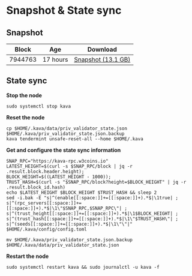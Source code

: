# Snapshot & State sync

## Snapshot

|     Block   |     Age     |   Download  |
| ----------- | ----------- | ----------- |
|   7944763   |  17 hours | [Snapshot (13.1 GB)](https://s3.eu-central-1.amazonaws.com/w3coins.io/snapshots/kava-mainnet/kava_snapsot_latest.tar.lz4)  |

## State sync

**Stop the node**

```
sudo systemctl stop kava
```

**Reset the node**

```
cp $HOME/.kava/data/priv_validator_state.json $HOME/.kava/priv_validator_state.json.backup
kava tendermint unsafe-reset-all --home $HOME/.kava
```

**Get and configure the state sync information**

```
SNAP_RPC="https://kava-rpc.w3coins.io"
LATEST_HEIGHT=$(curl -s $SNAP_RPC/block | jq -r .result.block.header.height);
BLOCK_HEIGHT=$((LATEST_HEIGHT - 1000));
TRUST_HASH=$(curl -s "$SNAP_RPC/block?height=$BLOCK_HEIGHT" | jq -r .result.block_id.hash) 
echo $LATEST_HEIGHT $BLOCK_HEIGHT $TRUST_HASH && sleep 2
sed -i.bak -E "s|^(enable[[:space:]]+=[[:space:]]+).*$|\1true| ;
s|^(rpc_servers[[:space:]]+=[[:space:]]+).*$|\1\"$SNAP_RPC,$SNAP_RPC\"| ;
s|^(trust_height[[:space:]]+=[[:space:]]+).*$|\1$BLOCK_HEIGHT| ;
s|^(trust_hash[[:space:]]+=[[:space:]]+).*$|\1\"$TRUST_HASH\"| ;
s|^(seeds[[:space:]]+=[[:space:]]+).*$|\1\"\"|" $HOME/.kava/config/config.toml
```

```
mv $HOME/.kava/priv_validator_state.json.backup $HOME/.kava/data/priv_validator_state.json
```

**Restart the node**

```
sudo systemctl restart kava && sudo journalctl -u kava -f
```
